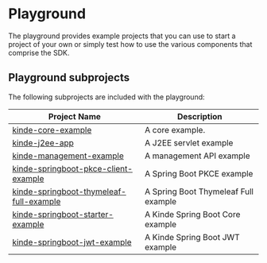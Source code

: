 # Playground

The playground provides example projects that you can use to start a project of your own or simply test how to use the various components that comprise the SDK.

## Playground subprojects

The following subprojects are included with the playground:

| Project Name                                                                                 | Description                          |
|----------------------------------------------------------------------------------------------| ------------------------------------ |
| [kinde-core-example](kinde-core-example/README.md)                                           | A core example.                      |
| [kinde-j2ee-app](kinde-j2ee-app/README.md)                                                   | A J2EE servlet example               |
| [kinde-management-example](kinde-management-example/README.md)                               | A management API example             |
| [kinde-springboot-pkce-client-example](springboot-pkce-client-example/README.md)             | A Spring Boot PKCE example           |
| [kinde-springboot-thymeleaf-full-example](kinde-``springboot-thymeleaf-full-example/README.md) | A Spring Boot Thymeleaf Full example |
| [kinde-springboot-starter-example](kinde-springboot-starter-example/README.md)               | A Kinde Spring Boot Core example     |
| [kinde-springboot-jwt-example](kinde-springboot-jwt-example/README.md)                       | A Kinde Spring Boot JWT example      |
